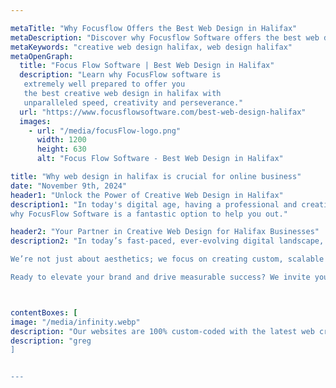 ```yaml
---

metaTitle: "Why Focusflow Offers the Best Web Design in Halifax"
metaDescription: "Discover why Focusflow Software offers the best web design services in Halifax, combining creativity and technology for custom solutions."
metaKeywords: "creative web design halifax, web design halifax"
metaOpenGraph:
  title: "Focus Flow Software | Best Web Design in Halifax"
  description: "Learn why FocusFlow software is
   extremely well prepared to offer you 
   the best creative web design in halifax with
   unparalleled speed, creativity and perseverance."
  url: "https://www.focusflowsoftware.com/best-web-design-halifax"
  images:
    - url: "/media/focusFlow-logo.png"
      width: 1200
      height: 630
      alt: "Focus Flow Software - Best Web Design in Halifax"

title: "Why web design in halifax is crucial for online business"
date: "November 9th, 2024"
header1: "Unlock the Power of Creative Web Design in Halifax"
description1: "In today's digital age, having a professional and creative website is crucial for your business's success. A well-designed website not only enhances your brand’s reputation but also serves as an essential tool for engaging clients. Whether it’s providing essential information about your services, offering a seamless booking experience, or enabling e-commerce, a great website makes your business more accessible, efficient, and credible. At our Halifax-based web design agency, we specialize in creating stunning, user-friendly websites tailored to your needs, helping you stand out and grow online. Here are three reasons
why FocusFlow Software is a fantastic option to help you out."

header2: "Your Partner in Creative Web Design for Halifax Businesses"
description2: "In today’s fast-paced, ever-evolving digital landscape, having a website that is both visually captivating and functionally seamless is no longer optional—it’s essential for business growth. At FocusFlow Software, we understand that your website is more than just an online presence; it's the cornerstone of your brand's identity and the first impression your customers have of your business. Our expertise in web design for Halifax businesses goes beyond meeting basic industry standards; we aim to create exceptional, engaging websites that capture your unique essence and set you apart from the competition.

We’re not just about aesthetics; we focus on creating custom, scalable solutions that evolve with your business needs. Whether you're looking to boost your brand visibility, enhance user experience, or integrate complex functionalities, we provide tailored web design services to help you achieve your goals. Our team is dedicated to transforming your ideas into a reality with powerful, innovative design and technology, ensuring your online presence stands out in a crowded marketplace.

Ready to elevate your brand and drive measurable success? We invite you to reach out and discover how we can work together to craft a creative, high-performance website that not only meets your current needs but is also adaptable to your business’s future growth. Let us help you transform your vision into a dynamic and impactful web experience that resonates with your audience and fuels your success."



contentBoxes: [
image: "/media/infinity.webp"
description: "Our websites are 100% custom-coded with the latest web creation library, React.js, which is utilized by big tech companies like Meta to ensure that you have no limitations on your design. We will be able to modify our existing components to your needs."
description: "greg
]


---
```


